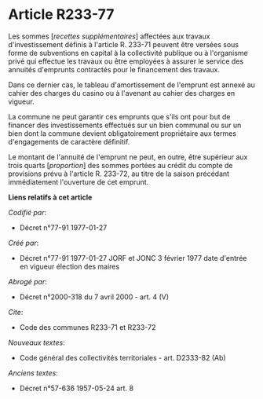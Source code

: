 # Article R233-77

Les sommes [*recettes supplémentaires*] affectées aux travaux d'investissement définis à l'article R. 233-71 peuvent être
versées sous forme de subventions en capital à la collectivité publique ou à l'organisme privé qui effectue les travaux ou
être employées à assurer le service des annuités d'emprunts contractés pour le financement des travaux. 

Dans ce dernier cas, le tableau d'amortissement de l'emprunt est annexé au cahier des charges du casino ou à l'avenant au
cahier des charges en vigueur. 

La commune ne peut garantir ces emprunts que s'ils ont pour but de financer des investissements effectués sur un bien
communal ou sur un bien dont la commune devient obligatoirement propriétaire aux termes d'engagements de caractère
définitif. 

Le montant de l'annuité de l'emprunt ne peut, en outre, être supérieur aux trois quarts [*proportion*] des sommes portées au
crédit du compte de provisions prévu à l'article R. 233-72, au titre de la saison précédant immédiatement l'ouverture de cet
emprunt.

**Liens relatifs à cet article**

_Codifié par_:

  - Décret n°77-91 1977-01-27

_Créé par_:

  - Décret n°77-91 1977-01-27 JORF et JONC 3 février 1977 date d'entrée en vigueur élection des maires

_Abrogé par_:

  - Décret n°2000-318 du 7 avril 2000 - art. 4 (V)

_Cite_:

  - Code des communes R233-71 et R233-72

_Nouveaux textes_:

  - Code général des collectivités territoriales - art. D2333-82 (Ab)

_Anciens textes_:

  - Décret n°57-636 1957-05-24 art. 8
